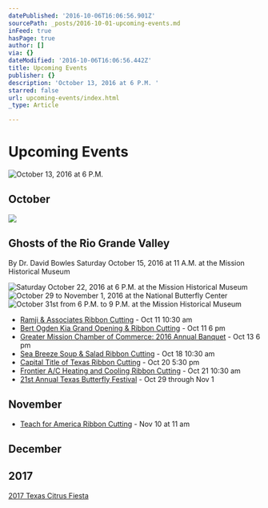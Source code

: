 ```yaml
---
datePublished: '2016-10-06T16:06:56.901Z'
sourcePath: _posts/2016-10-01-upcoming-events.md
inFeed: true
hasPage: true
author: []
via: {}
dateModified: '2016-10-06T16:06:56.442Z'
title: Upcoming Events
publisher: {}
description: 'October 13, 2016 at 6 P.M. '
starred: false
url: upcoming-events/index.html
_type: Article

---
```

# Upcoming Events
![October 13, 2016 at 6 P.M. ](https://the-grid-user-content.s3-us-west-2.amazonaws.com/52eefe56-d13d-4a75-994b-9450e7226be9.jpg)

## October

<article style=""><img src="https://the-grid-user-content.s3-us-west-2.amazonaws.com/8e95b17a-d2ac-458f-b3df-730fece5a016.jpg" /><h1>Ghosts of the Rio Grande Valley</h1><p>By Dr. David Bowles Saturday October 15, 2016 at 11 A.M. at the Mission Historical Museum</p></article>

![Saturday October 22, 2016 at 6 P.M. at the Mission Historical Museum](https://the-grid-user-content.s3-us-west-2.amazonaws.com/6c1873cb-96e5-4d2a-bbc0-f6fe796b4fa6.jpg)
![October 29 to November 1, 2016 at the National Butterfly Center](https://the-grid-user-content.s3-us-west-2.amazonaws.com/47d6c16e-f38a-4814-bb80-35b698836f0e.jpg)
![October 31st from 6 P.M. to 9 P.M. at the Mission Historical Museum](https://the-grid-user-content.s3-us-west-2.amazonaws.com/2fbb96ae-28a4-49d0-87bc-281dd9dc9da5.jpg)

* [Ramji & Associates Ribbon Cutting][0] - Oct 11 10:30 am
* [Bert Ogden Kia Grand Opening & Ribbon Cutting][1] - Oct 11 6 pm
* [Greater Mission Chamber of Commerce: 2016 Annual Banquet][2] - Oct 13 6 pm
* [Sea Breeze Soup & Salad Ribbon Cutting][3] - Oct 18 10:30 am
* [Capital Title of Texas Ribbon Cutting][4] - Oct 20 5:30 pm
* [Frontier A/C Heating and Cooling Ribbon Cutting][5] - Oct 21 10:30 am
* [21st Annual Texas Butterfly Festival][6] - Oct 29 through Nov 1

## November

* [Teach for America Ribbon Cutting][7] - Nov 10 at 11 am

## December

## 2017

[2017 Texas Citrus Fiesta][8]

[0]: https://www.facebook.com/events/1385207494840689/ "Ramji & Associates Ribbon Cutting"
[1]: https://www.facebook.com/events/2109957325895262/ "Bert Ogden Kia Grand Opening"
[2]: https://www.facebook.com/events/1069392546483368/ "Mission Chamber Annual Banquet"
[3]: https://www.facebook.com/events/1702618353392314/ "Sea Breeze Soup & Salad Ribbon Cutting"
[4]: https://www.facebook.com/events/1793407577549491/ "Capital Title of Texas Ribbon Cutting"
[5]: https://www.facebook.com/events/1774464816126895/ "Frontier A/C Ribbon Cutting"
[6]: https://www.texasbutterflyfestival.com/ "Texas Butterfly Festival"
[7]: https://www.facebook.com/events/180743705668035/ "Teach for America Ribbon Cutting"
[8]: http://www.texascitrusfiesta.org/2017-events "2017 Texas Citrus Fiesta"